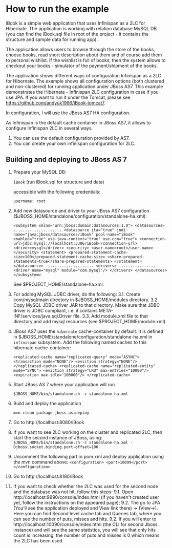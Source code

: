 How to run the example
======================

iBook is a simple web application that uses Infinispan as a 2LC for Hibernate. The application is working with relation database
MySQL DB (you can find the iBook.sql file in root of the project - it contains the structure and sample data for running app).

The application allows users to browse through the store of the books, choose books, read short description about them
and of course add them to personal wishlist. If the wishlist is full of books, then the system allows to checkout your
books - simulator of the payment/shipment of the books.

The application shows different ways of configuration Infinispan as a 2LC for Hibernate. The example shows all configuration
options (both clustered and non-clustered) for running application under JBoss AS7. This example demonstrates the
Hibernate - Infinispan 2LC configuration in case if you use JPA.
If you want to run it under the Tomcat, please see https://github.com/andyuk1986/iBook-tomcat7.

In configuration, I will use the JBoss AS7 HA configuration.

As Infinispan is the default cache container in JBoss AS7, it allows to configure Infinispan 2LC in several ways.

  1. You can use the default configuration provided by AS7.
  2. You can create your own infinispan configuration for 2LC.

Building and deploying to JBoss AS 7
------------------------------------

1) Prepare your MySQL DB:

    `iBook` (run iBook.sql for structure and data)

   accessible with the following credentials:

    `username: root`

2) Add new datasource and driver to your JBoss AS7 configuration ($JBOSS_HOME/standalone/configuration/standalone-ha.xml):

    `<subsystem xmlns="urn:jboss:domain:datasources:1.0">
        <datasources>
                .....................
                <datasource jta="true" jndi-name="java:jboss/datasources/iBook" pool-name="iBook" enabled="true" use-java-context="true" use-ccm="true">
                    <connection-url>jdbc:mysql://localhost:3306/iBook</connection-url>
                    <driver>mysql</driver>
                    <security>
                        <user-name>root</user-name>
                    </security>
                    <statement>
                        <prepared-statement-cache-size>100</prepared-statement-cache-size>
                        <share-prepared-statements>true</share-prepared-statements>
                    </statement>
                </datasource>
                .....................
                <drivers>
                    ................
                    <driver name="mysql" module="com.mysql"/>
                </drivers>
        </datasources>
    </subsystem>`

    See $PROJECT_HOME/standalone-ha.xml.

3) For adding MySQL JDBC driver, do the following:
   3.1. Create com/mysql/main directory in $JBOSS_HOME/modules directory.
   3.2. Copy MySQL JDBC driver JAR to that directory. Make sure that JDBC driver is JDBC compliant, i.e. it contains
        META-INF/services/java.sql.Driver file.
   3.3. Add module.xml file to that directory and add mysql resources (see $PROJECT_HOME/module.xml).

4) JBoss AS7 uses the `hibernate` cache-container by default. It is defined in $JBOSS_HOME/standalone/configuration/standalone-ha.xml
   in `infinispan` subsystem. Add the following named caches to this hibernate cache-container:

     `<replicated-cache name="replicated-query" mode="ASYNC">
          <transaction mode="NONE"/>
          <eviction strategy="NONE"/>
      </replicated-cache>
      <replicated-cache name="replicated-entity" mode="SYNC">
          <eviction strategy="LRU" max-entries="10000"/>
          <expiration max-idle="100000"/>
      </replicated-cache>`

3) Start JBoss AS 7 where your application will run

    `$JBOSS_HOME/bin/standalone.sh -c standalone-ha.xml`

4) Build and deploy the application

    `mvn clean package jboss-as:deploy`

5) Go to http://localhost:8080/iBook

6) If you want to see 2LC working on the cluster and replicated 2LC, then start the second instance of JBoss, using:
   `$JBOSS_HOME/bin/standalone.sh -c standalone-ha.xml -Djboss.socket.binding.port-offset=100`

7) Uncomment the following part in pom.xml and deploy application using the mvn command above:
   `<configuration>
        <port>10099</port>
    </configuration>`

8) Go to http://localhost:8180/iBook

9) If you want to check whether the 2LC was used for the second node and the database was not hit, follow this steps:
   9.1. Open http://localhost:9990/console/index.html (if you haven't created user yet, follow the instructions on the appeared page);
   9.2. The go to JPA (You'll see the application deployed and View link there) -> (View->). Here you can find Second level
        cache tab and Queries tab, where you can see the number of puts, misses and hits.
   9.2. If you will enter to http://localhost:10090/console/index.html (the CLI for second Jboss instance) and will see the
        same statistics, you will see that only hits count is increasing, the number of puts and misses is 0 which means the 2LC
        has been used.

